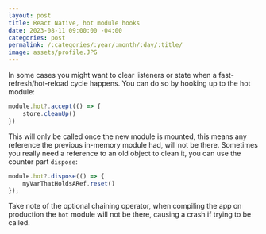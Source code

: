 ```yaml
---
layout: post
title: React Native, hot module hooks
date: 2023-08-11 09:00:00 -04:00
categories: post
permalink: /:categories/:year/:month/:day/:title/
image: assets/profile.JPG
---
```


In some cases you might want to clear listeners or state when a fast-refresh/hot-reload cycle happens. You can do so by hooking up to the hot module:

```typescript
module.hot?.accept(() => {
	store.cleanUp()
})
```

This will only be called once the new module is mounted, this means any reference the previous in-memory module had, will not be there. Sometimes you really need a reference to an old object to clean it, you can use the counter part `dispose`:

```typescript
module.hot?.dispose(() => {
	myVarThatHoldsARef.reset()	
});
```

Take note of the optional chaining operator, when compiling the app on production the `hot` module will not be there, causing a crash if trying to be called.